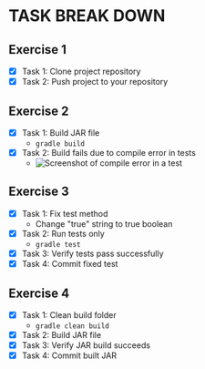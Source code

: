 # TASK BREAK DOWN

## Exercise 1

- [x] Task 1: Clone project repository
- [x] Task 2: Push project to your repository

## Exercise 2

- [x] Task 1: Build JAR file
  - `gradle build`
- [x] Task 2: Build fails due to compile error in tests
  - ![Screenshot of compile error in a test]()

## Exercise 3

- [x] Task 1: Fix test method
  - Change "true" string to true boolean
- [x] Task 2: Run tests only
  - `gradle test`
- [x] Task 3: Verify tests pass successfully
- [x] Task 4: Commit fixed test

## Exercise 4

- [x] Task 1: Clean build folder
  - `gradle clean build`
- [x] Task 2: Build JAR file
- [x] Task 3: Verify JAR build succeeds
- [x] Task 4: Commit built JAR
